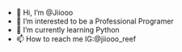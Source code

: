- 👋 Hi, I’m @Jiiooo
- 👀 I’m interested to be a  Professional Programer
- 🌱 I’m currently learning Python
- 📫 How to reach me IG:@jiiooo_reef

<!---
Jiiooo/Jiiooo is a ✨ special ✨ repository because its `README.md` (this file) appears on your GitHub profile.
You can click the Preview link to take a look at your changes.
--->

